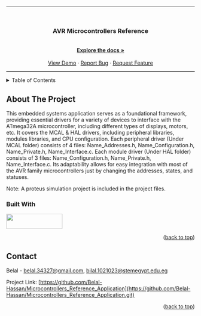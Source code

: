 <a name="readme-top"></a>
<hr>
<br />
<div align="center">
  <a href="https://github.com/Belal-Hassan/Microcontrollers_Reference_Application">
  </a>
<h3 align="center">AVR Microcontrollers Reference</h3>
  <p align="center">
    <br />
    <a href="https://github.com/Belal-Hassan/Microcontrollers_Reference_Application"><strong>Explore the docs »</strong></a>
    <br />
    <br />
    <a href="https://github.com/Belal-Hassan/Microcontrollers_Reference_Application">View Demo</a>
    ·
    <a href="https://github.com/Belal-Hassan/Microcontrollers_Reference_Application/issues">Report Bug</a>
    ·
    <a href="https://github.com/Belal-Hassan/Microcontrollers_Reference_Application/issues">Request Feature</a>
  </p>
</div>
<hr>


<details>
  <summary>Table of Contents</summary>
  <ol>
    <li>
      <a href="#About-The-Project">About The Project</a>
      <ul>
        <li><a href="#Built-With">Built With</a></li>
      </ul>
    </li>
    <li>
      <a href="#Functions & Definitions">Functions & Definitions</a>
    </li>
    <li><a href="#Contact">Contact</a></li>
  </ol>
</details>

## About The Project

This embedded systems application serves as a foundational framework, providing essential drivers for a variety of devices to interface with the ATmega32A microcontroller, 
including different types of displays, motors, etc. It covers the MCAL & HAL drivers, including peripheral libraries, modules libraries, and CPU configuration.
Each peripheral driver (Under MCAL folder) consists of 4 files: Name_Addresses.h, Name_Configuration.h, Name_Private.h, Name_Interface.c. Each module driver 
(Under HAL folder) consists of 3 files: Name_Configuration.h, Name_Private.h, Name_Interface.c. Its adaptability allows for easy integration with most of the AVR family microcontrollers just by changing the addresses, states, and statuses.

Note: A proteus simulation project is included in the project files.

### Built With
<img src="https://www.nicepng.com/png/detail/877-8775163_microchip-technology-logo.png" height = "40" width = "150" >

<p align="right">(<a href="#readme-top">back to top</a>)</p>

## Contact

Belal - belal.34327@gmail.com, bilal.1021023@stemegypt.edu.eg

Project Link: [https://github.com/Belal-Hassan/Microcontrollers_Reference_Application](https://github.com/Belal-Hassan/Microcontrollers_Reference_Application.git)
<p align="right">(<a href="#readme-top">back to top</a>)</p>
